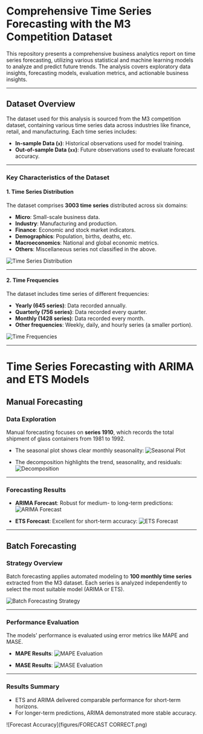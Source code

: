 # Comprehensive Time Series Forecasting with the M3 Competition Dataset

This repository presents a comprehensive business analytics report on time series forecasting, utilizing various statistical and machine learning models to analyze and predict future trends. The analysis covers exploratory data insights, forecasting models, evaluation metrics, and actionable business insights.

---

## Dataset Overview

The dataset used for this analysis is sourced from the M3 competition dataset, containing various time series data across industries like finance, retail, and manufacturing. Each time series includes:
- **In-sample Data (`x`)**: Historical observations used for model training.
- **Out-of-sample Data (`xx`)**: Future observations used to evaluate forecast accuracy.

---

### Key Characteristics of the Dataset

#### 1. Time Series Distribution
The dataset comprises **3003 time series** distributed across six domains:
- **Micro**: Small-scale business data.
- **Industry**: Manufacturing and production.
- **Finance**: Economic and stock market indicators.
- **Demographics**: Population, births, deaths, etc.
- **Macroeconomics**: National and global economic metrics.
- **Others**: Miscellaneous series not classified in the above.

![Time Series Distribution](figures/time_series_distribution.png)

---

#### 2. Time Frequencies
The dataset includes time series of different frequencies:
- **Yearly (645 series)**: Data recorded annually.
- **Quarterly (756 series)**: Data recorded every quarter.
- **Monthly (1428 series)**: Data recorded every month.
- **Other frequencies**: Weekly, daily, and hourly series (a smaller portion).

![Time Frequencies](figures/time_frequencies.png)

---

# Time Series Forecasting with ARIMA and ETS Models

## Manual Forecasting

### Data Exploration
Manual forecasting focuses on **series 1910**, which records the total shipment of glass containers from 1981 to 1992.

- The seasonal plot shows clear monthly seasonality:
![Seasonal Plot](figures/seasonal_plot.png)

- The decomposition highlights the trend, seasonality, and residuals:
![Decomposition](figures/decomposition.png)

---

### Forecasting Results
- **ARIMA Forecast**: Robust for medium- to long-term predictions:
![ARIMA Forecast](figures/arima_forecast.png)

- **ETS Forecast**: Excellent for short-term accuracy:
![ETS Forecast](figures/ets_forecast.png)

---

## Batch Forecasting

### Strategy Overview
Batch forecasting applies automated modeling to **100 monthly time series** extracted from the M3 dataset. Each series is analyzed independently to select the most suitable model (ARIMA or ETS).

![Batch Forecasting Strategy](figures/batch_forecasting.png)

---

### Performance Evaluation
The models' performance is evaluated using error metrics like MAPE and MASE.

- **MAPE Results**:
![MAPE Evaluation](figures/evaluation_metrics_mape.png)

- **MASE Results**:
![MASE Evaluation](figures/evaluation_metrics_mase.png)

---

### Results Summary
- ETS and ARIMA delivered comparable performance for short-term horizons.
- For longer-term predictions, ARIMA demonstrated more stable accuracy.

![Forecast Accuracy](figures/FORECAST CORRECT.png)
